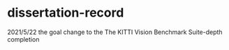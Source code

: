 # dissertation-record
2021/5/22 the goal change to the The KITTI Vision Benchmark Suite-depth completion
